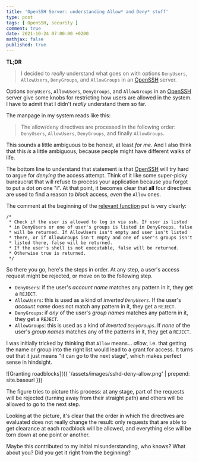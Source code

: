 ```yaml
---
title: 'OpenSSH Server: understanding Allow* and Deny* stuff'
type: post
tags: [ OpenSSH, security ]
comment: true
date: 2021-10-24 07:00:00 +0200
mathjax: false
published: true
---
```


**TL;DR**

> I decided to *really* understand what goes on with options
> `DenyUsers`, `AllowUsers`, `DenyGroups`, and `AllowGroups` in an
> [OpenSSH][] server.

Options `DenyUsers`, `AllowUsers`, `DenyGroups`, and `AllowGroups` in an
[OpenSSH][] server give some knobs for restricting how users are allowed
in the system. I have to admit that I didn't *really* understand them so
far.

The manpage in my system reads like this:

> The allow/deny directives are processed in the following order:
> `DenyUsers`, `AllowUsers`, `DenyGroups`, and finally `AllowGroups`.

This sounds a little ambiguous to be honest, at least *for me*. And I
also think that this *is* a little ambiguous, because people might have
different walks of life.

The bottom line to understand that statement is that [OpenSSH][] will
try hard to argue for *denying* the access attempt. Think of it like
some super-picky bureaucrat that will refuse to process your application
because you forgot to put a dot on one "i". At that point, it becomes
clear that **all** four directives are used to find a reason to *block*
access, *even* the `Allow` ones.

The comment at the beginning of the [relevant function][] put is very
clearly:

```
/*
 * Check if the user is allowed to log in via ssh. If user is listed
 * in DenyUsers or one of user's groups is listed in DenyGroups, false
 * will be returned. If AllowUsers isn't empty and user isn't listed
 * there, or if AllowGroups isn't empty and one of user's groups isn't
 * listed there, false will be returned.
 * If the user's shell is not executable, false will be returned.
 * Otherwise true is returned.
 */
```

So there you go, here's the steps in order. At any step, a user's access
request might be rejected, or move on to the following step.

- `DenyUsers`: if the user's *account name* matches any pattern in it,
  they get a `REJECT`.
- `AllowUsers`: this is used as a kind of *inverted `DenyUsers`*. If the
  user's *account name* does not match any pattern in it, they get a
  `REJECT`.
- `DenyGroups`: if *any* of the user's *group names* matches any pattern
  in it, they get a `REJECT`.
- `AllowGroups`: this is used as a kind of *inverted `DenyGroups`*. If
  *none* of the user's *group names* matches any of the patterns in it,
  they get a `REJECT`.

I was initially tricked by thinking that `Allow` means... *allow*, i.e.
that getting the name or group into the right list would lead to a grant
for access. It turns out that it just means "it can go to the next
stage", which makes perfect sense in hindsight.

![Granting roadblocks]({{ '/assets/images/sshd-deny-allow.png' | prepend: site.baseurl }})

The figure tries to picture this process: at any stage, part of the
requests will be rejected (turning away from their straight path) and
others will be allowed to go to the next step.

Looking at the picture, it's clear that the order in which the
directives are evaluated does not really change the result: only
requests that are able to get clearance at each roadblock will be
allowed, and everything else will be torn down at one point or another.

Maybe this contributed to my initial misunderstanding, who knows? What
about you? Did you get it right from the beginning?

[Perl]: https://www.perl.org/
[Raku]: https://raku.org/
[OpenSSH]: https://www.openssh.com/
[relevant function]: https://github.com/openssh/openssh-portable/blob/d575cf44895104e0fcb0629920fb645207218129/auth.c#L91

